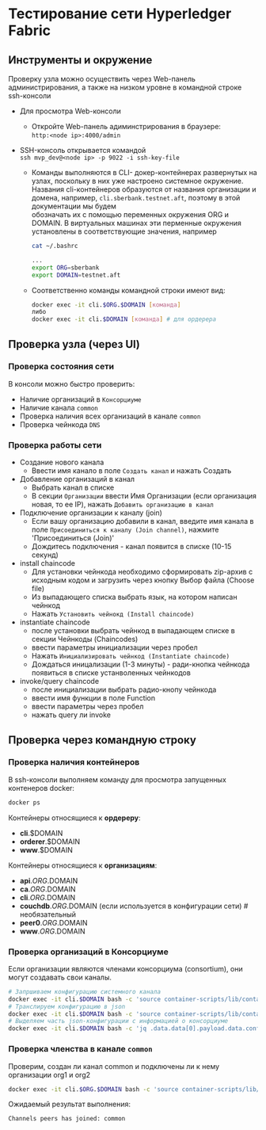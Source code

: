 # Тестирование сети Hyperledger Fabric

## Инструменты и окружение

Проверку узла можно осуществить через Web-панель администрирования, а также на низком уровне в командной строке ssh-консоли

* Для просмотра Web-консоли 
    * Откройте  Web-панель адиминстрирования в браузере:  
    `http:<node ip>:4000/admin`   

* SSH-консоль открывается командой  
`ssh mvp_dev@<node ip> -p 9022 -i ssh-key-file`   
  
    * Команды выполняются в CLI- докер-контейнерах развернутых на узлах, поскольку в них уже настроено системное окружение.
Названия cli-контейнеров образуются от названия организации и домена, например, `cli.sberbank.testnet.aft`, поэтому в этой документации мы будем  
обозначать их с помощью переменных окружения ORG и DOMAIN.
В виртуальных машинах эти перменные окружения установлены в соответствующие значения, например 
        ```.bash
        cat ~/.bashrc
        
        ...
        export ORG=sberbank
        export DOMAIN=testnet.aft
        ```

    * Соответственно команды командной строки имеют вид: 
        ```bash
        docker exec -it cli.$ORG.$DOMAIN [команда]
        либо
        docker exec -it cli.$DOMAIN [команда] # для ордерера
        ```


## Проверка узла (через UI)

### Проверка состояния сети 

В консоли можно быстро проверить:

* Наличие организаций в `Консорциуме`
* Наличие канала `common`
* Проверка наличия всех организаций в канале `common` 
* Проверка чейнкода `DNS` 

### Проверка работы сети 

* Создание нового канала
    * Ввести имя канало в поле `Создать канал` и нажать Создать
* Добавление организаций в канал
    * Выбрать канал в списке 
    * В секции `Организации` ввести Имя Организации (если организация новая, то ее IP), нажать `Добавить организацию в канал` 
* Подключение организации к каналу (join)
    * Если вашу организацию добавили в канал, введите имя канала в поле `Присоединиться к каналу (Join channel)`, нажмите 'Присоединиться (Join)'
    * Дождитесь подключения - канал появится в списке (10-15 секунд)
* install chaincode
    * Для установки чейнкода необходимо сформировать zip-архив с исходным кодом и загрузить через кнопку Выбор файла (Choose file) 
    * Из выпадающего списка выбрать язык, на котором написан чейнкод
    * Нажать `Установить чейнокд (Install chaincode)`
* instantiate chaincode
    * после установки выбрать чейнкод в выпадающем списке в секции Чейнкоды (Chaincodes)    
    * ввести параметры инициализации через пробел
    * Нажать `Инициализировать чейнкод (Instantiate chaincode)`   
    * Дождаться иницализации (1-3 минуты) - ради-кнопка чейнкода появиться в списке устанволенных чейнкодов  
* invoke/query chaincode
    * после инициализации выбрать радио-кнопу чейнкода
    * ввести имя функции в поле Function
    * ввести параметры через пробел
    * нажать query ли invoke      
    
## Проверка через командную строку 

### Проверка наличия контейнеров

В ssh-консоли выполняем команду для просмотра запущенных контенеров docker:
```bash
docker ps
```

Контейнеры относящиеся к **ордереру**:

* **cli**.$DOMAIN
* **orderer**.$DOMAIN
* **www**.$DOMAIN

Контейнеры относящиеся к **организациям**:

* **api**.$ORG.$DOMAIN
* **ca**.$ORG.$DOMAIN
* **cli**.$ORG.$DOMAIN
* **couchdb**.$ORG.$DOMAIN (если используется в конфигурации сети)  #  необязательный
* **peer0**.$ORG.$DOMAIN
* **www**.$ORG.$DOMAIN

### Проверка организаций в Консорциуме
Если организации являются членами консорциума (consortium), они могут создавать свои каналы.

```bash
# Запршиваем конфигурацию системного канала 
docker exec -it cli.$DOMAIN bash -c 'source container-scripts/lib/container-lib.sh; peer channel fetch config system_channel.pb -c system-config-channel -o $ORDERER_ADDRESS $ORDERER_TLSCA_CERT_OPTS' 
# Транслируем конфигурацию в json 
docker exec -it cli.$DOMAIN bash -c 'source container-scripts/lib/container-lib.sh;  configtxlator proto_decode --type "common.Block" --input=common_channel.pb' > system_channel.json  
# Выделяем часть json-конфигурации с информацией о консорциуме
docker exec -it cli.$DOMAIN bash -c 'jq .data.data[0].payload.data.config.channel_group.values.Consortium ./system_channel.json'
```

### Проверка членства в канале `common` 

Проверим, создан ли канал common и подключены ли к нему организации org1 и org2
```bash
docker exec -it cli.$ORG.$DOMAIN bash -c 'source container-scripts/lib/container-lib.sh; peer channel list -o $ORDERER_ADDRESS $ORDERER_TLSCA_CERT_OPTS'
```

Ожидаемый результат выполнения:
```bash
Channels peers has joined: common
```

